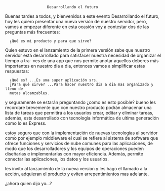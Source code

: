                        Desarrollando el futuro
          
  Buenas tardes a todos, y bienvenidos a este evento Desarrollando el futuro,
hoy les quiero presentar una nueva versión de nuestro servidor, pero, vamos
a empezar diferente en esta ocasión voy a contestar dos de las preguntas más 
frecuentes: 

      ¿Qué es mi producto y para que sirve?

  Quien estuvo en el lanzamiento de la primera versión sabe que nuestro servidor
está desarrollado para satisfacer nuestra necesidad de organizar el tiempo a tra-
ves de una app que nos permite anotar aquellos deberes más importantes en nuestro
dia a dia, entonces vamos a simplificar estas respuestas:
   
      ¿Qué es? ...Es una super aplicación srs.
      ¿Para qué sirve? ...Para hacer nuestro dia a dia mas organizado y lleno de 
      metas alcanzables.

y seguramente se estarán preguntando ¿como es esto posible? 
bueno les recordare brevemente que con nuestro producto podrán almacenar una lista 
de tareas  que  permitirá a los usuarios  crear, editar y eliminar  tareas, además, 
esta desarrollado con tecnología informática de ultima generación como lo es Express.

estoy seguro que con  la implementación  de nuevas tecnologías al servidor como por 
ejemplo middleware el cual se refiere al sistema de software que ofrece funciones y 
servicios de nube  comunes para las aplicaciones, de modo que los desarrolladores y 
los equipos de operaciones pueden diseñarlas e implementarlas con mayor eficiencia. 
Además, permite conectar las aplicaciones, los datos y los usuarios.

les invito al lanzamiento de la nueva versíon y les hago el llamado a la acción, adquieran el producto y eviten arrepentimientos mas adelante.

¿ahora quien dijo yo...?

